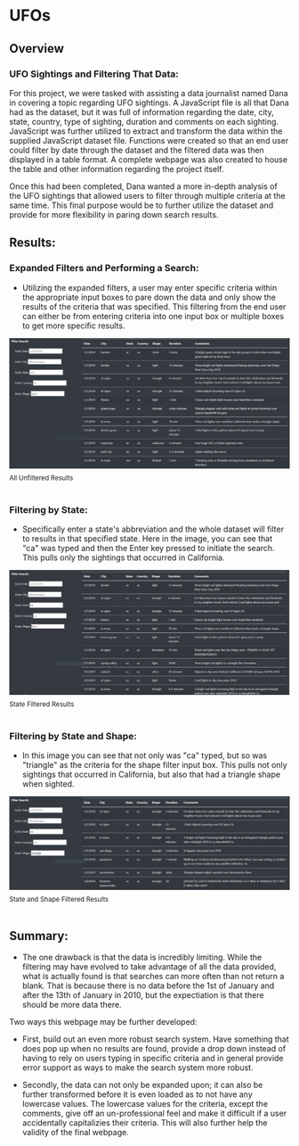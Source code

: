 # UFOs

## Overview


### UFO Sightings and Filtering That Data:

For this project, we were tasked with assisting a data journalist named Dana in covering a topic regarding UFO sightings. A JavaScript file is all that Dana had as the dataset, but it was full of information regarding the date, city, state, country, type of sighting, duration and comments on each sighting. JavaScript was further utilized to extract and transform the data within the supplied JavaScript dataset file. Functions were created so that an end user could filter by date through the dataset and the filtered data was then displayed in a table format. A complete webpage was also created to house the table and other information regarding the project itself.

Once this had been completed, Dana wanted a more in-depth analysis of the UFO sightings that allowed users to filter through multiple criteria at the same time. This final purpose would be to further utilize the dataset and provide for more flexibility in paring down search results.



## Results:


### Expanded Filters and Performing a Search:

- Utilizing the expanded filters, a user may enter specific criteria within the appropriate input boxes to pare down the data and only show the results of the criteria that was specified. This filtering from the end user can either be from entering criteria into one input box or multiple boxes to get more specific results.

![All Unfiltered Results](/github_resources/unfiltered.png)
<sub>   All Unfiltered Results</sub>
<br><br>

### Filtering by State:

- Specifically enter a state's abbreviation and the whole dataset will filter to results in that specified state. Here in the image, you can see that "ca" was typed and then the Enter key pressed to initiate the search. This pulls only the sightings that occurred in California.

![State Filter Results](/github_resources/state_filtered.png)
<sub>   State Filtered Results</sub>
<br><br>

### Filtering by State and Shape:

- In this image you can see that not only was "ca" typed, but so was "triangle" as the criteria for the shape filter input box. This pulls not only sightings that occurred in California, but also that had a triangle shape when sighted.

![State and Shape results](/github_resources/state_shape_filtered.png)
<sub>   State and Shape Filtered Results</sub>
<br><br>


## Summary:

- The one drawback is that the data is incredibly limiting. While the filtering may have evolved to take advantage of all the data provided, what is actually found is that searches can more often than not return a blank. That is because there is no data before the 1st of January and after the 13th of January in 2010, but the expectiation is that there should be more data there.

Two ways this webpage may be further developed:

- First, build out an even more robust search system. Have something that does pop up when no results are found, provide a drop down instead of having to rely on users typing in specific criteria and in general provide error support as ways to make the search system more robust.

- Secondly, the data can not only be expanded upon; it can also be further transformed before it is even loaded as to not have any lowercase values. The lowercase values for the criteria, except the comments, give off an un-professional feel and make it difficult if a user accidentally capitalizies their criteria. This will also further help the validity of the final webpage.
